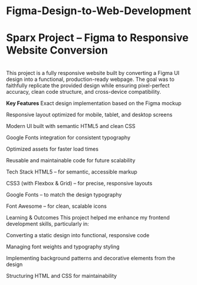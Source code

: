 # Figma-Design-to-Web-Development
# Sparx Project – Figma to Responsive Website Conversion
<br>This project is a fully responsive website built by converting a Figma UI design into a functional, production-ready webpage.
The goal was to faithfully replicate the provided design while ensuring pixel-perfect accuracy, clean code structure, and cross-device compatibility.

<strong>Key Features</strong>
Exact design implementation based on the Figma mockup

Responsive layout optimized for mobile, tablet, and desktop screens

Modern UI built with semantic HTML5 and clean CSS

Google Fonts integration for consistent typography

Optimized assets for faster load times

Reusable and maintainable code for future scalability

Tech Stack
HTML5 – for semantic, accessible markup

CSS3 (with Flexbox & Grid) – for precise, responsive layouts

Google Fonts – to match the design typography

Font Awesome – for clean, scalable icons

Learning & Outcomes
This project helped me enhance my frontend development skills, particularly in:

Converting a static design into functional, responsive code

Managing font weights and typography styling

Implementing background patterns and decorative elements from the design

Structuring HTML and CSS for maintainability
